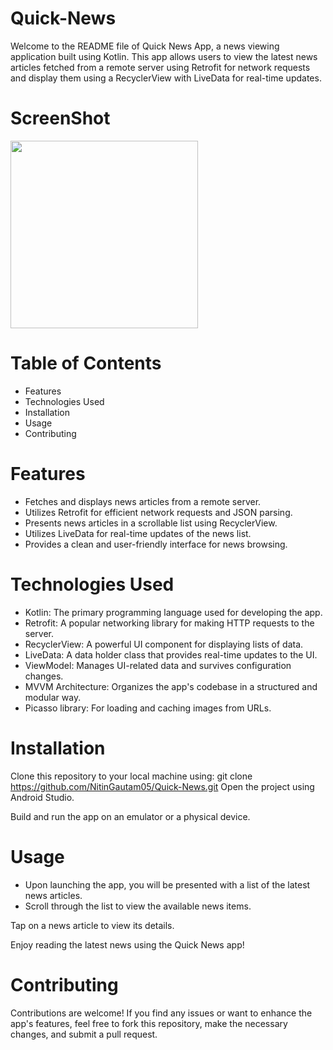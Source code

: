 # Quick-News

Welcome to the README file of Quick News App, a news viewing application built using Kotlin. 
This app allows users to view the latest news articles fetched from a remote server using Retrofit for
network requests and display them using a RecyclerView with LiveData for real-time updates.

# ScreenShot 
<img src="https://github.com/NitinGautam05/Quick-News/assets/133783184/605eec91-5b28-4b8d-82ab-a951e9248ccb" width="300"/>

# Table of Contents
- Features
- Technologies Used
- Installation
- Usage
- Contributing
  
# Features
- Fetches and displays news articles from a remote server.
- Utilizes Retrofit for efficient network requests and JSON parsing.
- Presents news articles in a scrollable list using RecyclerView.
- Utilizes LiveData for real-time updates of the news list.
- Provides a clean and user-friendly interface for news browsing.
  
# Technologies Used
- Kotlin: The primary programming language used for developing the app.
- Retrofit: A popular networking library for making HTTP requests to the server.
- RecyclerView: A powerful UI component for displaying lists of data.
- LiveData: A data holder class that provides real-time updates to the UI.
- ViewModel: Manages UI-related data and survives configuration changes.
- MVVM Architecture: Organizes the app's codebase in a structured and modular way.
- Picasso library: For loading and caching images from URLs.

# Installation
Clone this repository to your local machine using:
git clone https://github.com/NitinGautam05/Quick-News.git
Open the project using Android Studio.

Build and run the app on an emulator or a physical device.

# Usage
- Upon launching the app, you will be presented with a list of the latest news articles.
- Scroll through the list to view the available news items.

Tap on a news article to view its details.

Enjoy reading the latest news using the Quick News app!

# Contributing
Contributions are welcome! If you find any issues or want to enhance the app's features, feel free to fork this repository, make the necessary changes, and submit a pull request.

